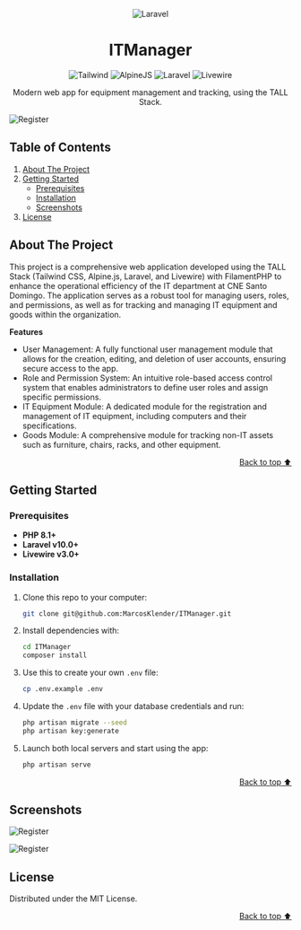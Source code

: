 <a id="readme-top"></a>

<div align="center">

![Laravel](https://upload.wikimedia.org/wikipedia/commons/thumb/9/9a/Laravel.svg/100px-Laravel.svg.png)

</div>

<h1 align="center">ITManager</h1>

<div align="center">

![Tailwind](https://img.shields.io/badge/Tailwind_CSS-38B2AC?style=for-the-badge&logo=tailwind-css&logoColor=white)
![AlpineJS](https://img.shields.io/badge/Alpine%20JS-8BC0D0?style=for-the-badge&logo=alpinedotjs&logoColor=black)
![Laravel](https://img.shields.io/badge/Laravel-FF2D20?style=for-the-badge&logo=laravel&logoColor=white)
![Livewire](https://img.shields.io/badge/livewire-4e56a6?style=for-the-badge&logo=livewire&logoColor=white)

Modern web app for equipment management and tracking, using the TALL Stack.

</div>

![Register](https://placehold.co/1920x1280/webp)


## Table of Contents

  <ol>
    <li>
      <a href="#about-the-project">About The Project</a>
    </li>
    <li>
      <a href="#getting-started">Getting Started</a>
      <ul>
        <li><a href="#prerequisites">Prerequisites</a></li>
        <li><a href="#installation">Installation</a></li>
        <li><a href="#screenshots">Screenshots</a></li>
      </ul>
    </li>
    <li><a href="#license">License</a></li>
  </ol>


## About The Project

This project is a comprehensive web application developed using the TALL Stack (Tailwind CSS, Alpine.js, Laravel, and Livewire) with FilamentPHP to enhance the operational efficiency of the IT department at CNE Santo Domingo. The application serves as a robust tool for managing users, roles, and permissions, as well as for tracking and managing IT equipment and goods within the organization.

**Features**
- User Management: A fully functional user management module that allows for the creation, editing, and deletion of user accounts, ensuring secure access to the app.
- Role and Permission System: An intuitive role-based access control system that enables administrators to define user roles and assign specific permissions.
- IT Equipment Module: A dedicated module for the registration and management of IT equipment, including computers and their specifications.
- Goods Module: A comprehensive module for tracking non-IT assets such as furniture, chairs, racks, and other equipment.

<p align="right"><a href="#readme-top">Back to top ⬆️</a></p>


## Getting Started

### Prerequisites

- **PHP 8.1+**
- **Laravel v10.0+**
- **Livewire v3.0+**

### Installation

1. Clone this repo to your computer:
   ```sh
   git clone git@github.com:MarcosKlender/ITManager.git
   ```
2. Install dependencies with:
   ```sh
   cd ITManager
   composer install
   ```
3. Use this to create your own `.env` file:
   ```sh
   cp .env.example .env
   ```
4. Update the `.env` file with your database credentials and run:
   ```sh
   php artisan migrate --seed
   php artisan key:generate
   ```
5. Launch both local servers and start using the app:
   ```sh
   php artisan serve
   ```

<p align="right"><a href="#readme-top">Back to top ⬆️</a></p>

## Screenshots

![Register](https://placehold.co/1920x1280/webp)

![Register](https://placehold.co/1920x1280/webp)


## License

Distributed under the MIT License.

<p align="right"><a href="#readme-top">Back to top ⬆️</a></p>
